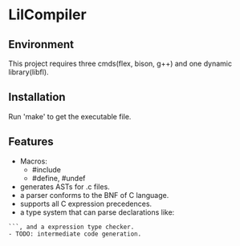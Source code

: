 # LilCompiler

## Environment
This project requires three cmds(flex, bison, g++) and one dynamic library(libfl).

## Installation
Run 'make' to get the executable file.

## Features
- Macros: 
    - #include
    - #define, #undef
- generates ASTs for .c files.
- a parser conforms to the BNF of C language.
- supports all C expression precedences.
- a type system that can parse declarations like: 
```int *func[2][3](int *i, int j);
```, and a expression type checker.
- TODO: intermediate code generation.
